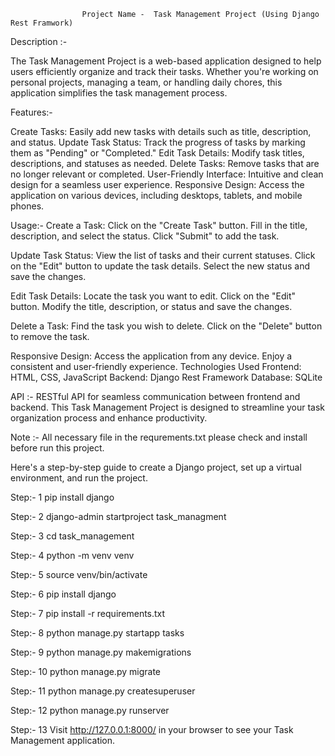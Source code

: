                     Project Name -  Task Management Project (Using Django Rest Framwork)

Description :-

The Task Management Project is a web-based application designed to help users efficiently organize and track their tasks. Whether you're working on personal projects, managing a team, or handling daily chores, this application simplifies the task management process.



Features:-

Create Tasks: Easily add new tasks with details such as title, description, and status.
Update Task Status: Track the progress of tasks by marking them as "Pending" or "Completed."
Edit Task Details: Modify task titles, descriptions, and statuses as needed.
Delete Tasks: Remove tasks that are no longer relevant or completed.
User-Friendly Interface: Intuitive and clean design for a seamless user experience.
Responsive Design: Access the application on various devices, including desktops, tablets, and mobile phones.


Usage:-
Create a Task:
Click on the "Create Task" button.
Fill in the title, description, and select the status.
Click "Submit" to add the task.


Update Task Status:
View the list of tasks and their current statuses.
Click on the "Edit" button to update the task details.
Select the new status and save the changes.


Edit Task Details:
Locate the task you want to edit.
Click on the "Edit" button.
Modify the title, description, or status and save the changes.


Delete a Task:
Find the task you wish to delete.
Click on the "Delete" button to remove the task.


Responsive Design:
Access the application from any device.
Enjoy a consistent and user-friendly experience.
Technologies Used
Frontend: HTML, CSS, JavaScript
Backend: Django Rest Framework
Database: SQLite

API :-  RESTful API for seamless communication between frontend and backend.
This Task Management Project is designed to streamline your task organization process and enhance productivity.

Note :- All necessary file in the requrements.txt please check and install before run this project.


Here's a step-by-step guide to create a Django project, set up a virtual environment, and run the project.

Step:- 1
pip install django

Step:- 2
django-admin startproject task_managment

Step:- 3
cd task_management

Step:- 4
python -m venv venv

Step:- 5
source venv/bin/activate

Step:- 6
pip install django

Step:- 7
pip install -r requirements.txt

Step:- 8
python manage.py startapp tasks

Step:- 9
python manage.py makemigrations

Step:- 10
python manage.py migrate

Step:- 11
python manage.py createsuperuser

Step:- 12
python manage.py runserver

Step:- 13
Visit http://127.0.0.1:8000/ in your browser to see your Task Management application.



